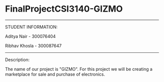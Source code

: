 # FinalProjectCSI3140-GIZMO
*****************************
STUDENT INFORMATION:   

Aditya Nair - 300076404    

Ribhav Khosla - 300087647  
*****************************
Description:

The name of our project is "GIZMO". For this project we will be creating a marketplace for sale and purchase of electronics. 
